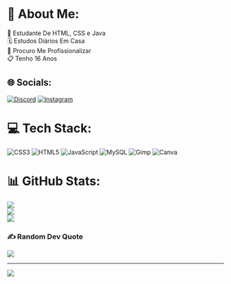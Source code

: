 # 💫 About Me:
📘 Estudante De HTML, CSS e Java<br>🗓️ Estudos Diários Em Casa<br>🔭 Procuro Me Profissionalizar<br>📋 Tenho 16 Anos


## 🌐 Socials:
[![Discord](https://img.shields.io/badge/Discord-%237289DA.svg?logo=discord&logoColor=white)](https://discord.gg/davysilv.a) [![Instagram](https://img.shields.io/badge/Instagram-%23E4405F.svg?logo=Instagram&logoColor=white)](https://instagram.com/davysilv.a) 

# 💻 Tech Stack:
![CSS3](https://img.shields.io/badge/css3-%231572B6.svg?style=for-the-badge&logo=css3&logoColor=white) ![HTML5](https://img.shields.io/badge/html5-%23E34F26.svg?style=for-the-badge&logo=html5&logoColor=white) ![JavaScript](https://img.shields.io/badge/javascript-%23323330.svg?style=for-the-badge&logo=javascript&logoColor=%23F7DF1E) ![MySQL](https://img.shields.io/badge/mysql-%2300000f.svg?style=for-the-badge&logo=mysql&logoColor=white) ![Gimp](https://img.shields.io/badge/Gimp-657D8B?style=for-the-badge&logo=gimp&logoColor=FFFFFF) ![Canva](https://img.shields.io/badge/Canva-%2300C4CC.svg?style=for-the-badge&logo=Canva&logoColor=white)
# 📊 GitHub Stats:
![](https://github-readme-stats.vercel.app/api?username=Davy-Silva&theme=react&hide_border=true&include_all_commits=false&count_private=false)<br/>
![](https://github-readme-streak-stats.herokuapp.com/?user=Davy-Silva&theme=react&hide_border=true)<br/>
![](https://github-readme-stats.vercel.app/api/top-langs/?username=Davy-Silva&theme=react&hide_border=true&include_all_commits=false&count_private=false&layout=compact)

### ✍️ Random Dev Quote
![](https://quotes-github-readme.vercel.app/api?type=horizontal&theme=dark)

---
[![](https://visitcount.itsvg.in/api?id=Davy-Silva&icon=0&color=1)](https://visitcount.itsvg.in)

<!-- Proudly created with GPRM ( https://gprm.itsvg.in ) -->